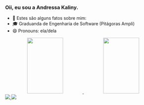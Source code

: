 ### Oii, eu sou a Andressa Kaliny.

- 🤔 Estes são alguns fatos sobre mim:
- 🎓 Graduanda de Engenharia de Software (Pitágoras Ampli)
- 😄 Pronouns: ela/dela

<div align="center">
  <a href="https://github.com/kandysf">
  <img height="180em" width="48%" src="https://github-readme-stats.vercel.app/api?username=kandySF&show_icons=true&theme=omni&include_all_commits=true&count_private=true"/>
  <img height="180em" width="48%" src="https://github-readme-stats.vercel.app/api/top-langs/?username=kandySF&layout=compact&langs_count=7&theme=omni"/>
</div>
  
<div>
<a href="https://instagram.com/kandysf" target= "blank"> 
<img src= "https://img.shields.io/badge/Instagram-E4405F?style=for-the-badge&logo=instagram&logoColor=white3" target= "_blank">
</a>
<a href="mailto:andressakalinysf@gamil.com">
<img src="https://img.shields.io/badge/Gmail-D14836?style=for-the-badge&logo=gmail&logoColor=white" target="_blank">
<a/>
</div>
